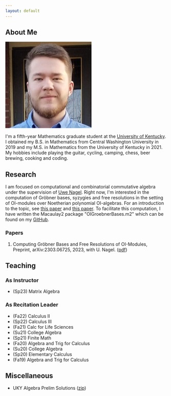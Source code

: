 ```yaml
---
layout: default
---
```


## About Me

<img class="profile-picture" src="/files/profile.png">

I'm a fifth-year Mathematics graduate student at the [University of Kentucky](https://math.as.uky.edu/). I obtained my B.S. in Mathematics from Central Washington University in 2019 and my M.S. in Mathematics from the University of Kentucky in 2021. My hobbies include playing the guitar, cycling, camping, chess, beer brewing, cooking and coding.

## Research

I am focused on computational and combinatorial commutative algebra under the supervision of [Uwe Nagel](http://www.ms.uky.edu/~uwenagel/). Right now, I'm interested in the computation of Gröbner bases, syzygies and free resolutions in the setting of OI-modules over Noetherian polynomial OI-algebras. For an introduction to the topic, see [this paper](https://arxiv.org/pdf/1710.09247) and [this paper](https://arxiv.org/pdf/2303.06725.pdf). To facilitate this computation, I have written the Macaulay2 package "OIGroebnerBases.m2" which can be found on my [GitHub](https://github.com/morrowmh/OIGroebnerBases).

### Papers
1. Computing Gröbner Bases and Free Resolutions of OI-Modules, Preprint, arXiv:2303.06725, 2023, with U. Nagel. ([pdf](https://arxiv.org/pdf/2303.06725.pdf))

## Teaching

### As Instructor
- (Sp23) Matrix Algebra

### As Recitation Leader
- (Fa22) Calculus II
- (Sp22) Calculus III
- (Fa21) Calc for Life Sciences
- (Su21) College Algebra
- (Sp21) Finite Math
- (Fa20) Algebra and Trig for Calculus
- (Su20) College Algebra
- (Sp20) Elementary Calculus
- (Fa19) Algebra and Trig for Calculus

## Miscellaneous

- UKY Algebra Prelim Solutions ([zip](https://michaelmorrow.org/files/Algebra_Prelim_Solutions_2019-2015.zip))